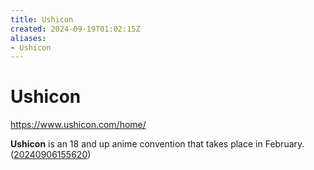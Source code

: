 ```yaml
---
title: Ushicon
created: 2024-09-19T01:02:15Z
aliases:
- Ushicon
---
```


# Ushicon

https://www.ushicon.com/home/

**Ushicon** is an 18 and up anime convention that takes place in February. ([20240906155620](../entries/20240906155620.md))
